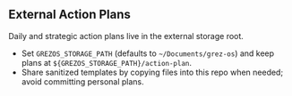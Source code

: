 ## External Action Plans

Daily and strategic action plans live in the external storage root.

- Set `GREZOS_STORAGE_PATH` (defaults to `~/Documents/grez-os`) and keep plans at `${GREZOS_STORAGE_PATH}/action-plan`.
- Share sanitized templates by copying files into this repo when needed; avoid committing personal plans.
